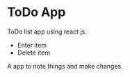 # ToDo App
ToDo list app using react js.
* Enter item
* Delete item

A app to note things and make changes. 
